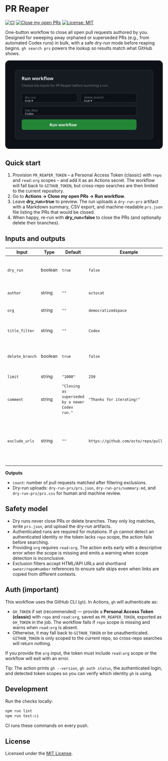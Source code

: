 # PR Reaper

[![CI][badge-ci]][actions-ci]
[![Close my open PRs][badge-close-prs]][actions-close-prs]
[![License: MIT][badge-license]][license]

One-button workflow to close all open pull requests authored by you. Designed for sweeping away
orphaned or superseded PRs (e.g., from automated Codex runs) in bulk, with a safe dry-run mode
before reaping begins. `gh search prs` powers the lookup so results match what GitHub shows.

![Run workflow dialog](docs/images/actions-run-workflow.svg)

## Quick start

1. Provision `PR_REAPER_TOKEN` – a Personal Access Token (classic) with `repo` and `read:org`
   scopes – and add it as an Actions secret. The workflow will fall back to `GITHUB_TOKEN`, but
   cross-repo searches are then limited to the current repository.
2. Go to **Actions → Close my open PRs → Run workflow**.
3. Leave **dry_run=true** to preview. The run uploads a `dry-run-prs` artifact with a Markdown
   summary, CSV export, and machine-readable `prs.json` file listing the PRs that would be closed.
4. When happy, re-run with **dry_run=false** to close the PRs (and optionally delete their branches).

## Inputs and outputs

| Input | Type | Default | Example | Notes |
| --- | --- | --- | --- | --- |
| `dry_run` | boolean | `true` | `false` | When `true`, the action only gathers results and uploads artifacts. |
| `author` | string | `""` | `octocat` | Defaults to `github.actor` when blank. |
| `org` | string | `""` | `democratizedspace` | Requires `read:org` scope on the token. |
| `title_filter` | string | `""` | `Codex` | Passed to `gh search prs --search ... --match title`. |
| `delete_branch` | boolean | `true` | `false` | Controls whether the PR source branch is deleted after closing. |
| `limit` | string | `"1000"` | `250` | Valid range: `1`–`1000`. |
| `comment` | string | `"Closing as superseded by a newer Codex run."` | `"Thanks for iterating!"` | Comment posted while closing PRs. |
| `exclude_urls` | string | `""` | `https://github.com/octo/repo/pull/42` | Accepts newline, comma, pipe, or semicolon separators. Supports `owner/repo#123`, HTML, and API URLs. |

**Outputs**

- `count`: number of pull requests matched after filtering exclusions.
- Dry-run uploads: `dry-run-prs/prs.json`, `dry-run-prs/summary.md`, and `dry-run-prs/prs.csv` for
  human and machine review.

## Safety model

- Dry runs never close PRs or delete branches. They only log matches, write `prs.json`, and upload
  the dry-run artifacts.
- Authenticated runs are required for mutations. If `gh` cannot detect an authenticated identity or
  the token lacks `repo` scope, the action fails before searching.
- Providing `org` requires `read:org`. The action exits early with a descriptive error when the
  scope is missing and emits a warning when scope detection is inconclusive.
- Exclusion filters accept HTML/API URLs and shorthand `owner/repo#number` references to ensure safe
  skips even when links are copied from different contexts.

## Auth (important)

This workflow uses the GitHub CLI (`gh`). In Actions, `gh` will authenticate as:

- `GH_TOKEN` if set (recommended) — provide a **Personal Access Token (classic)** with `repo` and
  `read:org`, saved as `PR_REAPER_TOKEN`, exported as `GH_TOKEN` in the job. The workflow fails if
  `repo` scope is missing and warns when `read:org` is absent.
- Otherwise, it may fall back to `GITHUB_TOKEN` or be unauthenticated. `GITHUB_TOKEN` is only scoped
  to the current repo, so cross-repo searches will return nothing.

If you provide the `org` input, the token must include `read:org` scope or the workflow will exit
with an error.

Tip: The action prints `gh --version`, `gh auth status`, the authenticated login, and detected token
scopes so you can verify which identity `gh` is using.

## Development

Run the checks locally:

```bash
npm run lint
npm run test:ci
```

CI runs these commands on every push.

## License

Licensed under the [MIT License](LICENSE).

[badge-ci]: https://github.com/futuroptimist/pr-reaper/actions/workflows/ci.yml/badge.svg
[actions-ci]: https://github.com/futuroptimist/pr-reaper/actions/workflows/ci.yml
[badge-close-prs]: https://github.com/futuroptimist/pr-reaper/actions/workflows/close-my-open-prs.yml/badge.svg
[actions-close-prs]: https://github.com/futuroptimist/pr-reaper/actions/workflows/close-my-open-prs.yml
[badge-license]: https://img.shields.io/badge/license-MIT-blue.svg
[license]: #license
